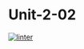 # Unit-2-02
 [![linter](https://github.com/markcompsci/Unit-2-02/workflows/linter/badge.svg)](https://github.com/marketplace/actions/super-linter)
